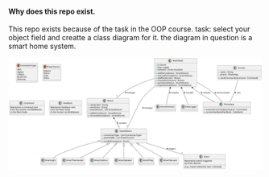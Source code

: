 #### Why does this repo exist.
This repo exists because of the task in the OOP course.
task: select your object field and creatte a class diagram for it.
the diagram in question is a smart home system.

![diagram picture](https://github.com/OkunElya/UML-OOP/blob/main/diagram.svg)